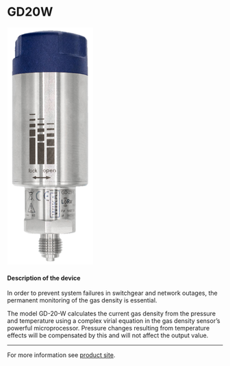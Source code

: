 # GD20W

![GD20W](../../assets/GD20W.png)

#### Description of the device

In order to prevent system failures in switchgear and network outages, the permanent monitoring of the gas density is essential.

The model GD-20-W calculates the current gas density from the pressure and temperature using a complex virial equation in the gas density sensor’s powerful microprocessor. Pressure changes resulting from temperature effects will be compensated by this and will not affect the output value.



---

For more information see [product site](https://www.wika.com/en-en/gd_20_w.WIKA).